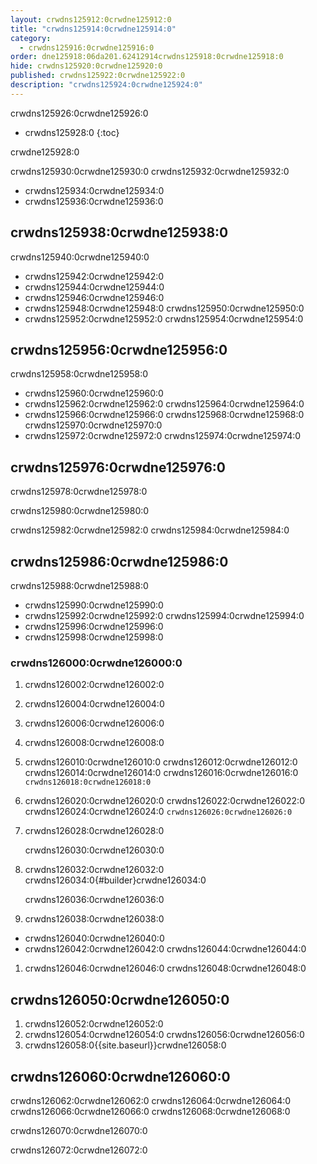 ```yaml
---
layout: crwdns125912:0crwdne125912:0
title: "crwdns125914:0crwdne125914:0"
category:
  - crwdns125916:0crwdne125916:0
order: dne125918:06da201.62412914crwdns125918:0crwdne125918:0
hide: crwdns125920:0crwdne125920:0
published: crwdns125922:0crwdne125922:0
description: "crwdns125924:0crwdne125924:0"
---
```

crwdns125926:0crwdne125926:0

- crwdns125928:0
{:toc}

crwdne125928:0

crwdns125930:0crwdne125930:0 crwdns125932:0crwdne125932:0

- crwdns125934:0crwdne125934:0
- crwdns125936:0crwdne125936:0 

## crwdns125938:0crwdne125938:0

crwdns125940:0crwdne125940:0

- crwdns125942:0crwdne125942:0
- crwdns125944:0crwdne125944:0
- crwdns125946:0crwdne125946:0
- crwdns125948:0crwdne125948:0 crwdns125950:0crwdne125950:0
- crwdns125952:0crwdne125952:0 crwdns125954:0crwdne125954:0

## crwdns125956:0crwdne125956:0

crwdns125958:0crwdne125958:0

- crwdns125960:0crwdne125960:0
- crwdns125962:0crwdne125962:0 crwdns125964:0crwdne125964:0
- crwdns125966:0crwdne125966:0 crwdns125968:0crwdne125968:0 crwdns125970:0crwdne125970:0
- crwdns125972:0crwdne125972:0 crwdns125974:0crwdne125974:0

<!--- Check whether the ACL needs to be more open so the services/build can download build images -->

## crwdns125976:0crwdne125976:0

crwdns125978:0crwdne125978:0

crwdns125980:0crwdne125980:0

crwdns125982:0crwdne125982:0 crwdns125984:0crwdne125984:0

## crwdns125986:0crwdne125986:0

crwdns125988:0crwdne125988:0

- crwdns125990:0crwdne125990:0
- crwdns125992:0crwdne125992:0 crwdns125994:0crwdne125994:0
- crwdns125996:0crwdne125996:0
- crwdns125998:0crwdne125998:0

### crwdns126000:0crwdne126000:0

1. crwdns126002:0crwdne126002:0
2. crwdns126004:0crwdne126004:0
3. crwdns126006:0crwdne126006:0
4. crwdns126008:0crwdne126008:0
5. crwdns126010:0crwdne126010:0 crwdns126012:0crwdne126012:0 crwdns126014:0crwdne126014:0 crwdns126016:0crwdne126016:0 ```crwdns126018:0crwdne126018:0```
6. crwdns126020:0crwdne126020:0 crwdns126022:0crwdne126022:0 crwdns126024:0crwdne126024:0 ```crwdns126026:0crwdne126026:0```
7. crwdns126028:0crwdne126028:0
    
    crwdns126030:0crwdne126030:0

8. crwdns126032:0crwdne126032:0 crwdns126034:0{#builder}crwdne126034:0
    
    crwdns126036:0crwdne126036:0

9. crwdns126038:0crwdne126038:0

- crwdns126040:0crwdne126040:0
- crwdns126042:0crwdne126042:0 crwdns126044:0crwdne126044:0

1. crwdns126046:0crwdne126046:0 crwdns126048:0crwdne126048:0

## crwdns126050:0crwdne126050:0

1. crwdns126052:0crwdne126052:0 
2. crwdns126054:0crwdne126054:0 crwdns126056:0crwdne126056:0
3. crwdns126058:0{{site.baseurl}}crwdne126058:0

## crwdns126060:0crwdne126060:0

crwdns126062:0crwdne126062:0 crwdns126064:0crwdne126064:0 crwdns126066:0crwdne126066:0 crwdns126068:0crwdne126068:0

crwdns126070:0crwdne126070:0

crwdns126072:0crwdne126072:0